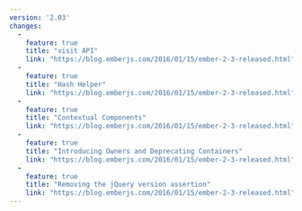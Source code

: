 ```yaml
---
version: '2.03'
changes:
  -
    feature: true
    title: "visit API"
    link: "https://blog.emberjs.com/2016/01/15/ember-2-3-released.html"
  -
    feature: true
    title: "Hash Helper"
    link: "https://blog.emberjs.com/2016/01/15/ember-2-3-released.html"
  -
    feature: true
    title: "Contextual Components"
    link: "https://blog.emberjs.com/2016/01/15/ember-2-3-released.html"
  -
    feature: true
    title: "Introducing Owners and Deprecating Containers"
    link: "https://blog.emberjs.com/2016/01/15/ember-2-3-released.html"
  -
    feature: true
    title: "Removing the jQuery version assertion"
    link: "https://blog.emberjs.com/2016/01/15/ember-2-3-released.html"
---
```

